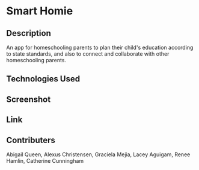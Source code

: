 # Smart Homie

## Description

An app for homeschooling parents to plan their child's education according to state standards, and also to connect and collaborate with other homeschooling parents.

## Technologies Used

## Screenshot

## Link

## Contributers

Abigail Queen, Alexus Christensen, Graciela Mejia, Lacey Aguigam, Renee Hamlin, Catherine Cunningham
